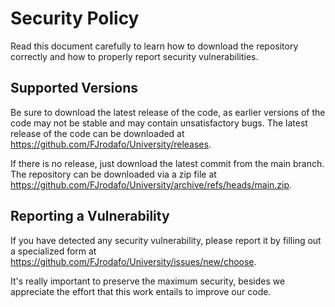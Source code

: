 # Security Policy

Read this document carefully to learn how to download the repository correctly and how to properly report security vulnerabilities.

## Supported Versions

Be sure to download the latest release of the code, as earlier versions of the code may not be stable and may contain unsatisfactory bugs. The latest release of the code can be downloaded at https://github.com/FJrodafo/University/releases.

If there is no release, just download the latest commit from the main branch. The repository can be downloaded via a zip file at https://github.com/FJrodafo/University/archive/refs/heads/main.zip.

## Reporting a Vulnerability

If you have detected any security vulnerability, please report it by filling out a specialized form at https://github.com/FJrodafo/University/issues/new/choose.

It's really important to preserve the maximum security, besides we appreciate the effort that this work entails to improve our code.